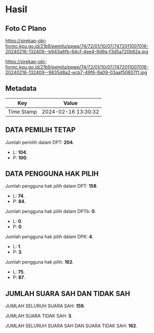 # Hasil

## Foto C Plano

https://sirekap-obj-formc.kpu.go.id/21b9/pemilu/ppwp/74/72/01/10/07/7472011007016-20240216-132408--b943a6fb-64cf-4ee4-9d9a-f3d5a720b62a.jpg

https://sirekap-obj-formc.kpu.go.id/21b9/pemilu/ppwp/74/72/01/10/07/7472011007016-20240216-132409--9835d8a2-ecb7-49f6-9a09-03aaf50607f1.jpg


## Metadata

| Key        | Value               |
| ---------- | ------------------- |
| Time Stamp | 2024-02-16 13:30:32 |


## DATA PEMILIH TETAP

Jumlah pemilih dalam DPT: **204**.
 * L: **104**.
 * P: **100**.

## DATA PENGGUNA HAK PILIH

Jumlah pengguna hak pilih dalam DPT: **158**.
 * L: **74**.
 * P: **84**.

Jumlah pengguna hak pilih dalam DPTb: **0**.
 * L: **0**.
 * P: **0**.

Jumlah pengguna hak pilih dalam DPK: **4**.
 * L: **1**.
 * P: **3**.

Jumlah pengguna hak pilih: **162**.
 * L: **75**.
 * P: **87**.

## JUMLAH SUARA SAH DAN TIDAK SAH

JUMLAH SELURUH SUARA SAH: **159**.

JUMLAH SUARA TIDAK SAH: **3**.

JUMLAH SELURUH SUARA SAH DAN SUARA TIDAK SAH: **162**.


